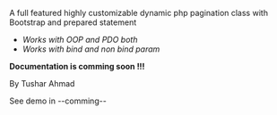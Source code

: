 A full featured highly customizable dynamic php pagination class with Bootstrap and prepared statement
* *Works with OOP and PDO both*
* *Works with bind and non bind param* 

**Documentation is comming soon !!!**

By Tushar Ahmad

See demo in --comming--

